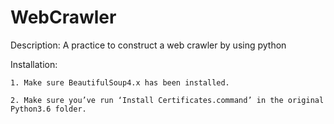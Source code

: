 # WebCrawler
Description:
	A practice to construct a web crawler by using python

Installation:
	
	1. Make sure BeautifulSoup4.x has been installed.
	
	2. Make sure you’ve run ‘Install Certificates.command’ in the original Python3.6 folder.
